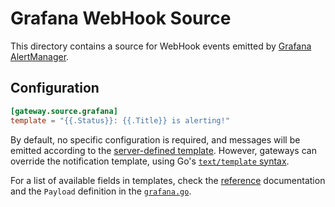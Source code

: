 # Grafana WebHook Source

This directory contains a source for WebHook events emitted by [Grafana AlertManager][grafana-alertmanager].

## Configuration

```toml
[gateway.source.grafana]
template = "{{.Status}}: {{.Title}} is alerting!"
```

By default, no specific configuration is required, and messages will be emitted according to the
[server-defined template][grafana-notification-template]. However, gateways can override the
notification template, using Go's [`text/template` syntax][template-syntax].

For a list of available fields in templates, check the [reference][template-reference] documentation
and the `Payload` definition in the [`grafana.go`](grafana.go).

[grafana-alertmanager]: https://grafana.com/docs/grafana/latest/alerting/configure-notifications/manage-contact-points/integrations/webhook-notifier/
[grafana-notification-template]: https://grafana.com/docs/grafana/latest/alerting/configure-notifications/template-notifications/
[template-syntax]: https://pkg.go.dev/text/template
[template-reference]: https://grafana.com/docs/grafana/latest/alerting/configure-notifications/template-notifications/reference/
